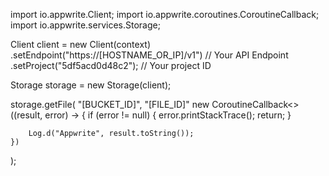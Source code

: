 import io.appwrite.Client;
import io.appwrite.coroutines.CoroutineCallback;
import io.appwrite.services.Storage;

Client client = new Client(context)
    .setEndpoint("https://[HOSTNAME_OR_IP]/v1") // Your API Endpoint
    .setProject("5df5acd0d48c2"); // Your project ID

Storage storage = new Storage(client);

storage.getFile(
    "[BUCKET_ID]",
    "[FILE_ID]"
    new CoroutineCallback<>((result, error) -> {
        if (error != null) {
            error.printStackTrace();
            return;
        }

        Log.d("Appwrite", result.toString());
    })
);
